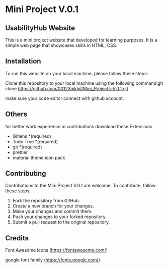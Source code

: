 # Mini Project V.0.1
## UsabilityHub Website

This is a mini project website that developed for learning purposes. It is a simple web page that showcases skills in HTML, CSS.


## Installation

To run this website on your local machine, please follow these steps:

Clone this repository to your local machine using the following command:git clone https://github.com/00123nikhil/Mini_Projects-V.0.1.git

make sure your code editor connect with github account. 

## Others 
 for better work experience in contributions download these Extensions
 - Gitlens *(required)
 - Todo Tree *(required)
 - git *(required)
 - prettier
 - material theme icon pack


## Contributing
Contributions to the Mini Project V.0.1 are welcome. To contribute, follow these steps:

1. Fork the repository from GitHub.
2. Create a new branch for your changes.
3. Make your changes and commit them.
4. Push your changes to your forked repository.
5. Submit a pull request to the original repository.


## Credits
Font Awesome icons (https://fontawesome.com/)

google font family (https://fonts.google.com/)


